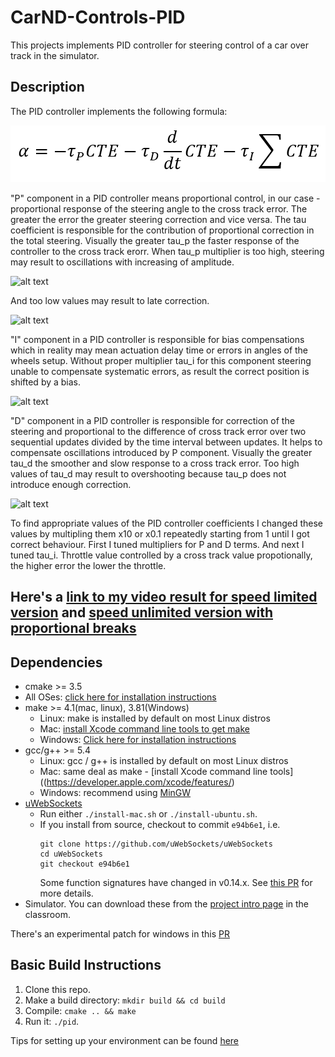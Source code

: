# CarND-Controls-PID

This projects implements PID controller for steering control of a car over track in the simulator.

## Description

[image1]: ./formula.png
[image2]: ./tau_p_high.gif
[image3]: ./tau_p_low.gif
[image4]: ./tau_d_high.gif
[image5]: ./tau_i_low.gif

The PID controller implements the following formula:

![alt text][image1]

"P" component in a PID controller means proportional control, in our case - proportional response of the steering angle to the cross track error.
The greater the error the greater steering correction and vice versa.
The tau coefficient is responsible for the contribution of proportional correction in the total steering.
Visually the greater tau_p the faster response of the controller to the cross track erorr.
When tau_p multiplier is too high, steering may result to oscillations with increasing of amplitude.

![alt text][image2]

And too low values may result to late correction.

![alt text][image3]

"I" component in a PID controller is responsible for bias compensations which in reality may mean actuation delay time or errors in angles of the wheels setup.
Without proper multiplier tau_i for this component steering unable to compensate systematic errors, as result the correct position is shifted by a bias.

![alt text][image4]

"D" component in a PID controller is responsible for correction of the steering and proportional to the difference of cross track error over two sequential updates divided by the time interval between updates. It helps to compensate oscillations introduced by P component. Visually the greater tau_d the smoother and slow response to a cross track error.
Too high values of tau_d may result to overshooting because tau_p does not introduce enough correction.

![alt text][image5]

To find appropriate values of the PID controller coefficients I changed these values by multipling them x10 or x0.1 repeatedly starting from 1 until I got correct behaviour.
First I tuned multipliers for P and D terms. And next I tuned tau_i.
Throttle value controlled by a cross track value propotionally, the higher error the lower the throttle.

Here's a [link to my video result for speed limited version](./drive_40_mph.mp4) and [speed unlimited version with proportional breaks](./drive_max.mp4)
---

## Dependencies

* cmake >= 3.5
 * All OSes: [click here for installation instructions](https://cmake.org/install/)
* make >= 4.1(mac, linux), 3.81(Windows)
  * Linux: make is installed by default on most Linux distros
  * Mac: [install Xcode command line tools to get make](https://developer.apple.com/xcode/features/)
  * Windows: [Click here for installation instructions](http://gnuwin32.sourceforge.net/packages/make.htm)
* gcc/g++ >= 5.4
  * Linux: gcc / g++ is installed by default on most Linux distros
  * Mac: same deal as make - [install Xcode command line tools]((https://developer.apple.com/xcode/features/)
  * Windows: recommend using [MinGW](http://www.mingw.org/)
* [uWebSockets](https://github.com/uWebSockets/uWebSockets)
  * Run either `./install-mac.sh` or `./install-ubuntu.sh`.
  * If you install from source, checkout to commit `e94b6e1`, i.e.
    ```
    git clone https://github.com/uWebSockets/uWebSockets 
    cd uWebSockets
    git checkout e94b6e1
    ```
    Some function signatures have changed in v0.14.x. See [this PR](https://github.com/udacity/CarND-MPC-Project/pull/3) for more details.
* Simulator. You can download these from the [project intro page](https://github.com/udacity/self-driving-car-sim/releases) in the classroom.

There's an experimental patch for windows in this [PR](https://github.com/udacity/CarND-PID-Control-Project/pull/3)

## Basic Build Instructions

1. Clone this repo.
2. Make a build directory: `mkdir build && cd build`
3. Compile: `cmake .. && make`
4. Run it: `./pid`. 

Tips for setting up your environment can be found [here](https://classroom.udacity.com/nanodegrees/nd013/parts/40f38239-66b6-46ec-ae68-03afd8a601c8/modules/0949fca6-b379-42af-a919-ee50aa304e6a/lessons/f758c44c-5e40-4e01-93b5-1a82aa4e044f/concepts/23d376c7-0195-4276-bdf0-e02f1f3c665d)

